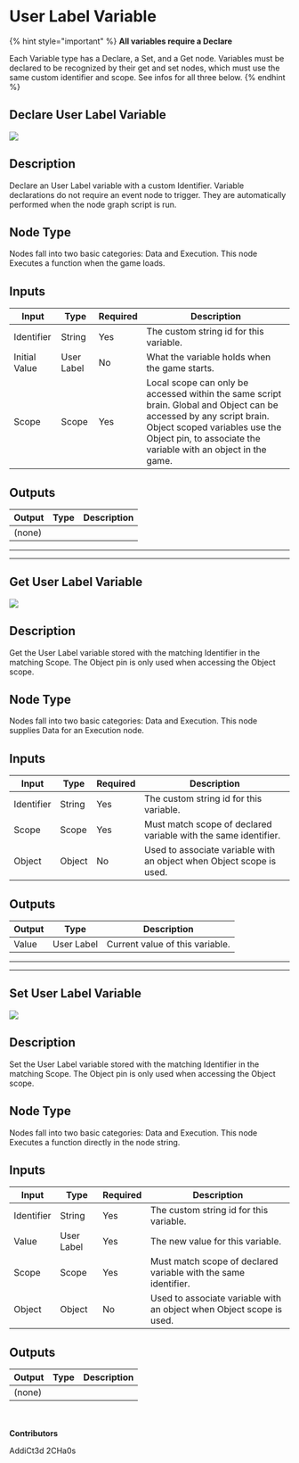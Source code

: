 # User Label Variable

{% hint style="important" %}
**All variables require a Declare**

Each Variable type has a Declare, a Set, and a Get node. Variables must be declared to be recognized by their get and set nodes, which must use the same custom identifier and scope. See infos for all three below.
{% endhint %}

## Declare User Label Variable

![](../../../.gitbook/assets/declare-user-label-variable.JPG)

## Description

Declare an User Label variable with a custom Identifier. Variable declarations do not require an event node to trigger. They are automatically performed when the node graph script is run.

## Node Type

Nodes fall into two basic categories: Data and Execution. This node Executes a function when the game loads.

## Inputs

| Input         | Type       | Required | Description                                                                                                                                                                                                             |
| ------------- | ---------- | -------- | ----------------------------------------------------------------------------------------------------------------------------------------------------------------------------------------------------------------------- |
| Identifier    | String     | Yes      | The custom string id for this variable.                                                                                                                                                                                 |
| Initial Value | User Label | No       | What the variable holds when the game starts.                                                                                                                                                                           |
| Scope         | Scope      | Yes      | Local scope can only be accessed within the same script brain. Global and Object can be accessed by any script brain. Object scoped variables use the Object pin, to associate the variable with an object in the game. |

## Outputs

| Output | Type | Description |
| ------ | ---- | ----------- |
| (none) |      |             |

***

***


## Get User Label Variable

![](../../../.gitbook/assets/get-user-label-variable.JPG)

## Description

Get the User Label variable stored with the matching Identifier in the matching Scope. The Object pin is only used when accessing the Object scope.

## Node Type

Nodes fall into two basic categories: Data and Execution. This node supplies Data for an Execution node.

## Inputs

| Input      | Type   | Required | Description                                                          |
| ---------- | ------ | -------- | -------------------------------------------------------------------- |
| Identifier | String | Yes      | The custom string id for this variable.                              |
| Scope      | Scope  | Yes      | Must match scope of declared variable with the same identifier.      |
| Object     | Object | No       | Used to associate variable with an object when Object scope is used. |

## Outputs

| Output | Type       | Description                     |
| ------ | ---------- | ------------------------------- |
| Value  | User Label | Current value of this variable. |

***

***


## Set User Label Variable

![](../../../.gitbook/assets/set-user-label-variable.JPG)

## Description

Set the User Label variable stored with the matching Identifier in the matching Scope. The Object pin is only used when accessing the Object scope.

## Node Type

Nodes fall into two basic categories: Data and Execution. This node Executes a function directly in the node string.

## Inputs

| Input      | Type       | Required | Description                                                          |
| ---------- | ---------- | -------- | -------------------------------------------------------------------- |
| Identifier | String     | Yes      | The custom string id for this variable.                              |
| Value      | User Label | Yes      | The new value for this variable.                                     |
| Scope      | Scope      | Yes      | Must match scope of declared variable with the same identifier.      |
| Object     | Object     | No       | Used to associate variable with an object when Object scope is used. |

## Outputs

| Output | Type | Description |
| ------ | ---- | ----------- |
| (none) |      |             |

\
\
**Contributors**

AddiCt3d 2CHa0s
